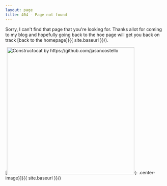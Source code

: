 ```yaml
---
layout: page
title: 404 - Page not found
---
```


Sorry, I can't find that page that you're looking for. Thanks allot for coming to my blog and hopefully going back to the hoe page will get you back on track [back to the homepage]({{ site.baseurl }}/).

[<img src="{{ site.baseurl }}/images/404.jpg" alt="Constructocat by https://github.com/jasoncostello" style="width: 400px;"/>{: .center-image}]({{ site.baseurl }}/)
